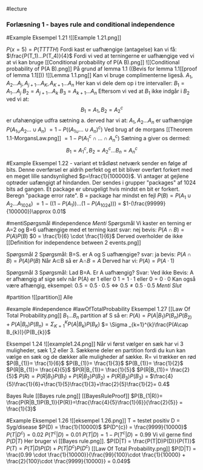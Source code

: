 #lecture

###  Forlæsning 1 - bayes rule and conditional independence

#Example 
Eksempel 1.21
![[Example 1.21.png]]

$P(x=5) = P(TTTTH)$
Fordi kast er uafhængige (antagelse) kan vi få:
$\frac{P(T_1)...P(T_4)}{4}$
Fordi vi ved at terningerne er uafhængige ved vi at vi kan bruge [[Conditional probability of P(A B).png]]
![[Conditional probability of P(A B).png]]
På grund af lemma 1.1 ((Bevis for lemma 1.1[[proof of lemma 1.1]]))  ![[Lemma 1.1.png]] 
Kan vi bruge complimenterne ligeså. 
$A_1,A_2...A_j,A_{j+1}...A_K,A_{K+1}...A_n$
Her kan vi dele dem op i tre intervaller:
$B_{1}= A_1...A_j$
$B_2=A_{j+1}...A_k$
$B_{3}= A_{k+1}...A_n$
Eftersom vi ved at $B_1$ ikke indgår i $B_2$ ved vi at:
$$
B_{1}= A_{1}, B_{2}= A_{2}^{c}
$$
er ufahængige udfra sætning a. derved har vi at:
$A_1,A_2...A_n$ er uafhængige
$P(A_{1\cup}A_{2}... \cup A_n)$ $= 1-P((A_{1\cup}... \cup A_n)^c)$
Ved brug af de morgans [[Theorem 1.1-MorgansLaw.png]] 
						  $= 1-P(A_{1}^{c}\cap...\cap A_n^c)$
Sætning a giver os dermed:
$$
B_{1} = A_{1}^{c},B_2=A_{2}^{c}...B_n=A_{n}^{c}
$$


#Example 
Eksempel 1.22 - variant
et trådløst netværk sender en følge af bits. Denne overførsel er aldrih perfekt og et bit bliver overført forkert med en meget lille sandsynlighed $p=\frac{1}{100000}$. Vi antager at gejlene optrøder uafængigt af hindanden.
Der sendes i grupper "packages" af 1024 bits ad gangen. Et package er ubrugeligt hvis mindst en bit er forkert. Beregn "package error rate".
B = package har mindst en fejl
$P(B)=P(A_{1}\cup A_{2}... A_{1024})$
		$= 1- ( (1-P(A_{1}))...(1-P(A_{1024} )))$
		= $1-(\frac{99999}{100000})\approx 0.01$

#mentiSpørgsmål #independence 
_Menti_
Spørgsmål Vi kaster en terning er A=2 og B=6 uafhængige med et terning kast
svar: nej
bevis: $P(A\cap B) = P(A)P(B)$
		$0 = \frac{1}{6} \cdot \frac{1}{6}$
		Derved overholder de ikke [[Definition for independence between 2 events.png]]

Spørgsmål 2
Spørgsmål: B=S. er A og S uafhængige?
svar: ja
bevis: $P(A\cap B) = P(A)P(B)$
Når A$\subset$B så er A$\cap B = A$
Derved har vi: $P(A)=P(A\cdot 1 )$

Spørgsmål 3
Spørgsmål:  Lad B=A. Er A uafhængig?
Svar:  Ved ikke
Bevis: A er afhængig af sige selv når P(A) er 1 eller 0
$1 = 1\cdot 1$ eller $0 = 0\cdot 0$
Kan også være afhængig, eksempel:
$0.5 = 0.5\cdot 0.5 \Leftrightarrow 0.5\neq 0.5 \cdot 0.5$
_Menti Slut_

#partition
![[partition]]
Alle 


#example #independence #lawOfTotalProbability
Eksempel 1.27
[[Law Of Total Probability.png]]
$B_{1}... B_{n}$ partition af S så er: 
$P(A) = P(A|B_1)P(B_n)P(B_{2)}+ P(A|B_n)P(B_{n}) = \Sigma _{K=1}^{K} P(A|B_{k})P(B_K)$
																			$= \Sigma _{k=1}^{k}\frac{P(A\cap B_{k})}{P(B_{k}}$
																			

Eksempel 1.24
![[example1.24.png]]
Når vi først vælger en sæk har vi 3 muligheder, sæk 1,2 eller 3.
Sækkene deler en partition fordi du kun kan vælge en sæk og de dækker alle muligheder af sække.
R= vi trækker en rød
				$P(B_{1)}= \frac{1}{6}$
				$P(B_{1)}= \frac{1}{3}$
				$P(B_{1)}= \frac{1}{2}$
				$P(R|B_{1)}= \frac{4}{5}$
				$P(R|B_{1)}= \frac{1}{5}$
				$P(R|B_{1)}= \frac{2}{5}$
	$P(R)=P(R|B_{1})P(B_{1}) + P(R|B_{2})P(B_{2}) + P(R|B_{3})P(B_{3})$ = $\frac{4}{5}\frac{1}{6}+\frac{1}{5}\frac{1}{3}+\frac{2}{5}\frac{1}{2}= 0.4$

Bayes Rule [[Bayes rule.png]] [[BayesRuleProof]]
$P(B_{1|R)}= \frac{P(R|B_1)P(B_1)}{P(R)}=\frac{\frac{4}{5}\frac{1}{6}}{\frac{2}{5}} = \frac{1}{3}$


#Example 
Eksempel 1.26
![[eksempel 1.26.png]]
T = testet positiv
D = Syg/disease
$P(D) = \frac{1}{10000}$
$P(D^{c}) = \frac{9999}{10000}$ 
$P(T|D^{c})=0.02$
$P(T^c|D)=0.01$
$P(T|D)=1-P(T^c|D)=0.99$
Vi vil gerne find $P(D|T)$ Her bruger vi [[Bayes rule.png]].
$P(D|T) = \frac{P(T|D)P(D)}{P(T)}$
$P(T) = P(T|D)P(D)+P(T|D^c)P(D^c)$ [[Law Of Total Probability.png]]
$P(D|T) = \frac{0.99 \cdot \frac{1}{10000}}{\frac{99}{100}\cdot \frac{1}{10000} + \frac{2}{100}\cdot \frac{9999}{10000}} = 0.049$ 


